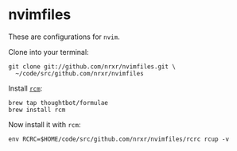 # nvimfiles

These are configurations for `nvim`.

Clone into your terminal:

    git clone git://github.com/nrxr/nvimfiles.git \
      ~/code/src/github.com/nrxr/nvimfiles

Install [`rcm`](https://github.com/thoughtbot/rcm):

    brew tap thoughtbot/formulae
    brew install rcm

Now install it with `rcm`:

    env RCRC=$HOME/code/src/github.com/nrxr/nvimfiles/rcrc rcup -v
